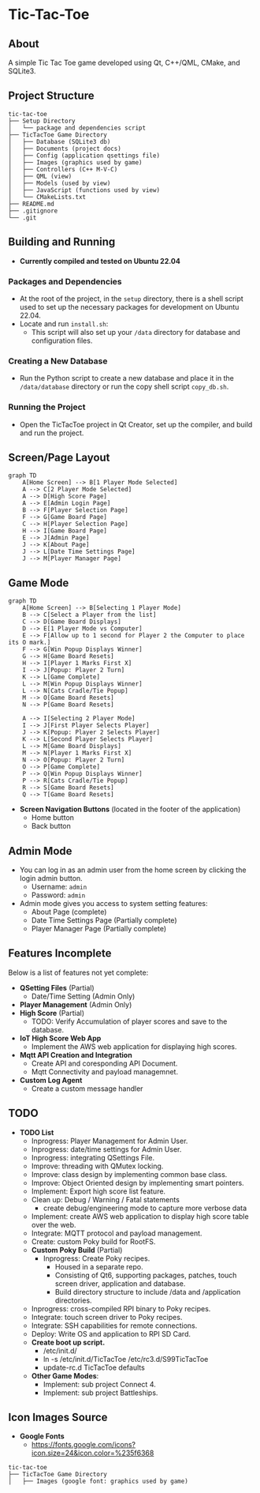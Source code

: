 # Tic-Tac-Toe

## About
A simple Tic Tac Toe game developed using Qt, C++/QML, CMake, and SQLite3.

## Project Structure

```plaintext
tic-tac-toe 
├── Setup Directory 
│   └── package and dependencies script 
├── TicTacToe Game Directory 
│   ├── Database (SQLite3 db) 
│   ├── Documents (project docs)
│   ├── Config (application qsettings file)
│   ├── Images (graphics used by game) 
│   ├── Controllers (C++ M-V-C) 
│   ├── QML (view) 
│   ├── Models (used by view) 
│   ├── JavaScript (functions used by view) 
│   └── CMakeLists.txt 
├── README.md 
├── .gitignore 
└── .git
```

## Building and Running
- **Currently compiled and tested on Ubuntu 22.04**

### Packages and Dependencies
- At the root of the project, in the `setup` directory, there is a shell script used to set up the necessary packages for development on Ubuntu 22.04.
- Locate and run `install.sh`:
  - This script will also set up your `/data` directory for database and configuration files.

### Creating a New Database
- Run the Python script to create a new database and place it in the `/data/database` directory or run the copy shell script `copy_db.sh`.

### Running the Project
- Open the TicTacToe project in Qt Creator, set up the compiler, and build and run the project.

## Screen/Page Layout
```mermaid
graph TD
    A[Home Screen] --> B[1 Player Mode Selected]
    A --> C[2 Player Mode Selected]
    A --> D[High Score Page]
    A --> E[Admin Login Page]
    B --> F[Player Selection Page]
    F --> G[Game Board Page]
    C --> H[Player Selection Page]
    H --> I[Game Board Page]
    E --> J[Admin Page]
    J --> K[About Page]
    J --> L[Date Time Settings Page]
    J --> M[Player Manager Page]
```

## Game Mode
```mermaid
graph TD
    A[Home Screen] --> B[Selecting 1 Player Mode]
    B --> C[Select a Player from the list]
    C --> D[Game Board Displays]
    D --> E[1 Player Mode vs Computer]
    E --> F[Allow up to 1 second for Player 2 the Computer to place its O mark.]
    F --> G[Win Popup Displays Winner]
    G --> H[Game Board Resets]
    H --> I[Player 1 Marks First X]
    I --> J[Popup: Player 2 Turn]
    K --> L[Game Complete]
    L --> M[Win Popup Displays Winner]
    L --> N[Cats Cradle/Tie Popup]
    M --> O[Game Board Resets]
    N --> P[Game Board Resets]

    A --> I[Selecting 2 Player Mode]
    I --> J[First Player Selects Player]
    J --> K[Popup: Player 2 Selects Player]
    K --> L[Second Player Selects Player]
    L --> M[Game Board Displays]
    M --> N[Player 1 Marks First X]
    N --> O[Popup: Player 2 Turn]
    O --> P[Game Complete]
    P --> Q[Win Popup Displays Winner]
    P --> R[Cats Cradle/Tie Popup]
    R --> S[Game Board Resets]
    Q --> T[Game Board Resets]
```

- **Screen Navigation Buttons** (located in the footer of the application)
  - Home button
  - Back button

## Admin Mode
- You can log in as an admin user from the home screen by clicking the login admin button.
  - Username: `admin`
  - Password: `admin`
- Admin mode gives you access to system setting features:
  - About Page (complete)
  - Date Time Settings Page (Partially complete)
  - Player Manager Page (Partially complete)

## Features Incomplete
Below is a list of features not yet complete:
- **QSetting Files** (Partial)
  - Date/Time Setting (Admin Only)
- **Player Management** (Admin Only)
- **High Score** (Partial)
  - TODO: Verify Accumulation of player scores and save to the database.
- **IoT High Score Web App**
  - Implement the AWS web application for displaying high scores.
- **Mqtt API Creation and Integration**
  - Create API and coresponding API Document.
  - Mqtt Connectivity and payload managemnet.
- **Custom Log Agent**
  - Create a custom message handler  
    
## TODO
- **TODO List**
  - Inprogress: Player Management for Admin User.
  - Inprogress: date/time settings for Admin User.
  - Inprogress: integrating QSettings File. 
  - Improve: threading with QMutex locking.
  - Improve: class design by implementing common base class.
  - Improve: Object Oriented design by implementing smart pointers.
  - Implement: Export high score list feature.
  - Clean up: Debug / Warning / Fatal statements
    - create debug/engineering mode to capture more verbose data
  - Implement: create AWS web application to display high score table over the web.
  - Integrate: MQTT protocol and payload management.
  - Create: custom Poky build for RootFS.
  - **Custom Poky Build** (Partial)
    - Inprogress: Create Poky recipes.
      - Housed in a separate repo.
      - Consisting of Qt6, supporting packages, patches, touch screen driver, application and database.
      - Build directory structure to include /data and /application directories. 
  - Inprogress: cross-compiled RPI binary to Poky recipes.
  - Integrate: touch screen driver to Poky recipes.
  - Integrate: SSH capabilities for remote connections.
  - Deploy: Write OS and application to RPI SD Card.
  - **Create boot up script.**
    - /etc/init.d/
    - ln -s /etc/init.d/TicTacToe /etc/rc3.d/S99TicTacToe
    - update-rc.d TicTacToe defaults
  - **Other Game Modes**:
    - Implement: sub project Connect 4.
    - Implement: sub project Battleships.


## Icon Images Source 
- **Google Fonts**
  - https://fonts.google.com/icons?icon.size=24&icon.color=%235f6368
 
```plaintext
tic-tac-toe 
├── TicTacToe Game Directory 
│   ├── Images (google font: graphics used by game)
```


